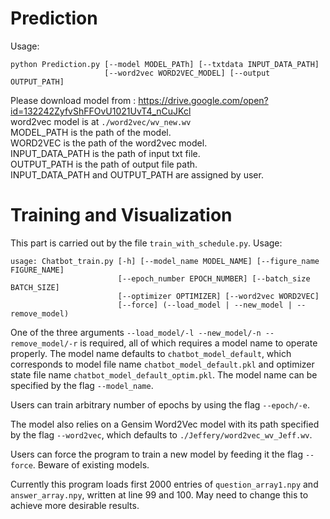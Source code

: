 # Prediction  

Usage:  
```
python Prediction.py [--model MODEL_PATh] [--txtdata INPUT_DATA_PATH]
                     [--word2vec WORD2VEC_MODEL] [--output OUTPUT_PATH]
```
Please download model from : https://drive.google.com/open?id=132242ZyfvShFFOvU1021UvT4_nCuJKcl  
word2vec model is at ```./word2vec/wv_new.wv```   
MODEL_PATH is the path of the model.  
WORD2VEC is the path of the word2vec model.  
INPUT_DATA_PATH is the path of input txt file.    
OUTPUT_PATH is the path of output file path.    
INPUT_DATA_PATH and OUTPUT_PATH are assigned by user.
  
# Training and Visualization

This part is carried out by the file ```train_with_schedule.py```. Usage:

```
usage: Chatbot_train.py [-h] [--model_name MODEL_NAME] [--figure_name FIGURE_NAME]
                        [--epoch_number EPOCH_NUMBER] [--batch_size BATCH_SIZE]
                        [--optimizer OPTIMIZER] [--word2vec WORD2VEC]
                        [--force] (--load_model | --new_model | --remove_model)
```

One of the three arguments ```--load_model/-l --new_model/-n --remove_model/-r``` is required, all of which requires a model name to operate properly. The model name defaults to ```chatbot_model_default```, which corresponds to model file name ```chatbot_model_default.pkl``` and optimizer state file name ```chatbot_model_default_optim.pkl```. The model name can be specified by the flag ```--model_name```. 

Users can train arbitrary number of epochs by using the flag ```--epoch/-e```.

The model also relies on a Gensim Word2Vec model with its path specified by the flag ```--word2vec```, which defaults to ```./Jeffery/word2vec_wv_Jeff.wv```.

Users can force the program to train a new model by feeding it the flag ```--force```. Beware of existing models.

Currently this program loads first 2000 entries of ```question_array1.npy``` and ```answer_array.npy```, written at line 99 and 100. May need to change this to achieve more desirable results.
